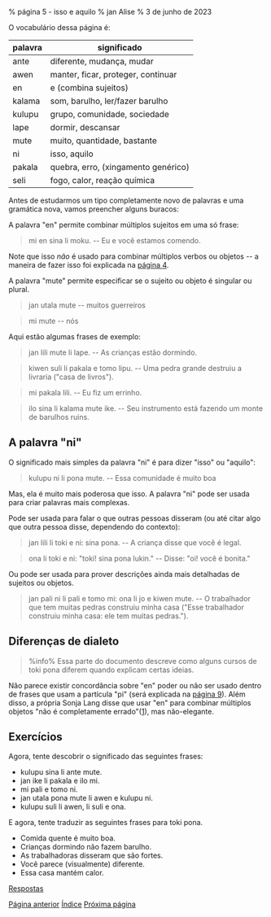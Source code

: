 % página 5 - isso e aquilo
% jan Alise
% 3 de junho de 2023

O vocabulário dessa página é:

| palavra | significado                           |
|---------|---------------------------------------|
| ante    | diferente, mudança, mudar             |
| awen    | manter, ficar, proteger, continuar    |
| en      | e (combina sujeitos)                  |
| kalama  | som, barulho, ler/fazer barulho       |
| kulupu  | grupo, comunidade, sociedade          |
| lape    | dormir, descansar                     |
| mute    | muito, quantidade, bastante           |
| ni      | isso, aquilo                          |
| pakala  | quebra, erro, (xingamento genérico)   |
| seli    | fogo, calor, reação química           |

Antes de estudarmos um tipo completamente novo de palavras e uma gramática nova,
vamos preencher alguns buracos:

A palavra "en" permite combinar múltiplos sujeitos em uma só frase:

> mi en sina li moku. -- Eu e você estamos comendo.

Note que isso _não_ é usado para combinar múltiplos verbos ou objetos -- a
maneira de fazer isso foi explicada na [página 4](pt_4.html).

A palavra "mute" permite especificar se o sujeito ou objeto é singular ou plural.

> jan utala mute -- muitos guerreiros

> mi mute -- nós

Aqui estão algumas frases de exemplo:

> jan lili mute li lape. -- As crianças estão dormindo.

> kiwen suli li pakala e tomo lipu. -- Uma pedra grande destruiu a livraria
> ("casa de livros").

> mi pakala lili. -- Eu fiz um errinho.

> ilo sina li kalama mute ike. -- Seu instrumento está fazendo um monte de
> barulhos ruins.

## A palavra "ni"

O significado mais simples da palavra "ni" é para dizer "isso" ou "aquilo":

> kulupu ni li pona mute. -- Essa comunidade é muito boa

Mas, ela é muito mais poderosa que isso. A palavra "ni" pode ser usada para
criar palavras mais complexas.

Pode ser usada para falar o que outras pessoas disseram (ou até citar algo que
outra pessoa disse, dependendo do contexto):

> jan lili li toki e ni: sina pona. -- A criança disse que você é legal.

> ona li toki e ni: "toki! sina pona lukin." -- Disse: "oi! você é bonita."

Ou pode ser usada para prover descrições ainda mais detalhadas de sujeitos ou
objetos.

> jan pali ni li pali e tomo mi: ona li jo e kiwen mute. -- O trabalhador que
> tem muitas pedras construiu minha casa ("Esse trabalhador construiu minha
> casa: ele tem muitas pedras.").

## Diferenças de dialeto

> %info%
> Essa parte do documento descreve como alguns cursos de toki pona diferem
> quando explicam certas ideias.

Não parece existir concordância sobre "en" poder ou não ser usado dentro de
frases que usam a partícula "pi" (será explicada na [página 9](pt_9.html)). Além
disso, a própria Sonja Lang disse que usar "en" para combinar múltiplos objetos
"não é completamente errado"([1][mapona_en]), mas não-elegante.

[mapona_en]: https://discord.com/channels/301377942062366741/301377942062366741/640764719614918656

## Exercícios

Agora, tente descobrir o significado das seguintes frases:

* kulupu sina li ante mute.
* jan ike li pakala e ilo mi.
* mi pali e tomo ni.
* jan utala pona mute li awen e kulupu ni.
* kulupu suli li awen, li suli e ona.

E agora, tente traduzir as seguintes frases para toki pona.

* Comida quente é muito boa.
* Crianças dormindo não fazem barulho.
* As trabalhadoras disseram que são fortes.
* Você parece (visualmente) diferente.
* Essa casa mantém calor.

[Respostas](pt_answers.html#p5)

[Página anterior](pt_4.html) [Índice](pt_index.html) [Próxima página](pt_6.html)
